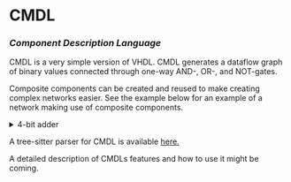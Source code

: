 # CMDL
### *Component Description Language*

CMDL is a very simple version of VHDL. CMDL generates a dataflow graph of binary values connected through one-way AND-, OR-, and NOT-gates. 

Composite components can be created and reused to make creating complex networks easier. See the example below for an example of a network making use of composite components.

<details>
  <summary>4-bit adder</summary>
  <img src = https://github.com/lyktstolpe/cmdl/assets/37225272/184cdd57-0678-48ce-a610-af7b27d6c8dc width = "500" />
</details>

A tree-sitter parser for CMDL is available [here.](https://github.com/lyktstolpe/tree-sitter-cmdl)

A detailed description of CMDLs features and how to use it might be coming.
